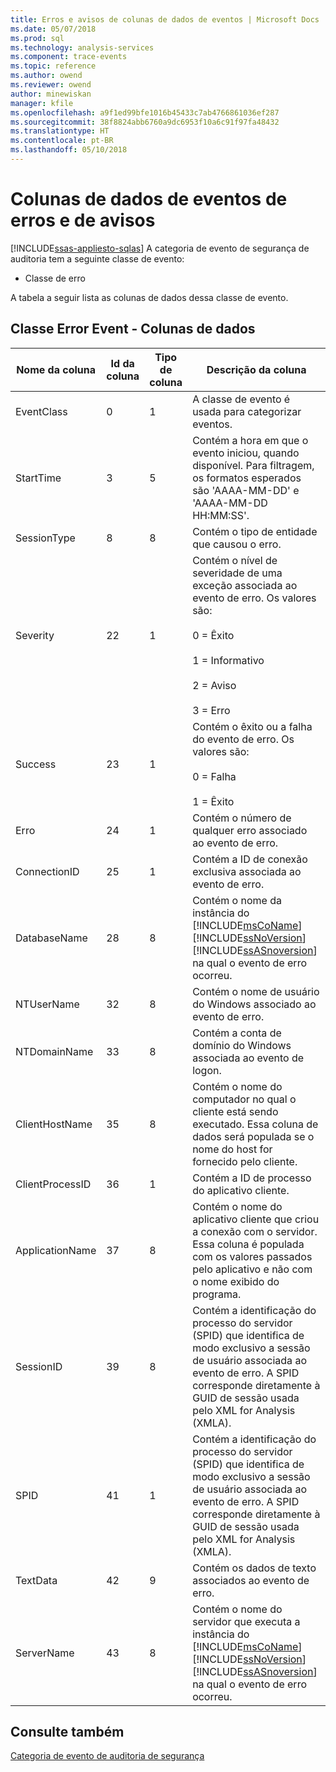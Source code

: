 ```yaml
---
title: Erros e avisos de colunas de dados de eventos | Microsoft Docs
ms.date: 05/07/2018
ms.prod: sql
ms.technology: analysis-services
ms.component: trace-events
ms.topic: reference
ms.author: owend
ms.reviewer: owend
author: minewiskan
manager: kfile
ms.openlocfilehash: a9f1ed99bfe1016b45433c7ab4766861036ef287
ms.sourcegitcommit: 38f8824abb6760a9dc6953f10a6c91f97fa48432
ms.translationtype: HT
ms.contentlocale: pt-BR
ms.lasthandoff: 05/10/2018
---
```

# <a name="errors-and-warnings-events-data-columns"></a>Colunas de dados de eventos de erros e de avisos
[!INCLUDE[ssas-appliesto-sqlas](../../includes/ssas-appliesto-sqlas.md)]
  A categoria de evento de segurança de auditoria tem a seguinte classe de evento:  
  
-   Classe de erro  
  
 A tabela a seguir lista as colunas de dados dessa classe de evento.  
  
## <a name="error-event-classdata-columns"></a>Classe Error Event - Colunas de dados  
  
|**Nome da coluna**|**Id da coluna**|**Tipo de coluna**|**Descrição da coluna**|  
|---------------------|-------------------|---------------------|----------------------------|  
|EventClass|0|1|A classe de evento é usada para categorizar eventos.|  
|StartTime|3|5|Contém a hora em que o evento iniciou, quando disponível. Para filtragem, os formatos esperados são 'AAAA-MM-DD' e 'AAAA-MM-DD HH:MM:SS'.|  
|SessionType|8|8|Contém o tipo de entidade que causou o erro.|  
|Severity|22|1|Contém o nível de severidade de uma exceção associada ao evento de erro. Os valores são:<br /><br /> 0 = Êxito<br /><br /> 1 = Informativo<br /><br /> 2 = Aviso<br /><br /> 3 = Erro|  
|Success|23|1|Contém o êxito ou a falha do evento de erro. Os valores são:<br /><br /> 0 = Falha<br /><br /> 1 = Êxito|  
|Erro|24|1|Contém o número de qualquer erro associado ao evento de erro.|  
|ConnectionID|25|1|Contém a ID de conexão exclusiva associada ao evento de erro.|  
|DatabaseName|28|8|Contém o nome da instância do [!INCLUDE[msCoName](../../includes/msconame-md.md)] [!INCLUDE[ssNoVersion](../../includes/ssnoversion-md.md)] [!INCLUDE[ssASnoversion](../../includes/ssasnoversion-md.md)] na qual o evento de erro ocorreu.|  
|NTUserName|32|8|Contém o nome de usuário do Windows associado ao evento de erro.|  
|NTDomainName|33|8|Contém a conta de domínio do Windows associada ao evento de logon.|  
|ClientHostName|35|8|Contém o nome do computador no qual o cliente está sendo executado. Essa coluna de dados será populada se o nome do host for fornecido pelo cliente.|  
|ClientProcessID|36|1|Contém a ID de processo do aplicativo cliente.|  
|ApplicationName|37|8|Contém o nome do aplicativo cliente que criou a conexão com o servidor. Essa coluna é populada com os valores passados pelo aplicativo e não com o nome exibido do programa.|  
|SessionID|39|8|Contém a identificação do processo do servidor (SPID) que identifica de modo exclusivo a sessão de usuário associada ao evento de erro. A SPID corresponde diretamente à GUID de sessão usada pelo XML for Analysis (XMLA).|  
|SPID|41|1|Contém a identificação do processo do servidor (SPID) que identifica de modo exclusivo a sessão de usuário associada ao evento de erro. A SPID corresponde diretamente à GUID de sessão usada pelo XML for Analysis (XMLA).|  
|TextData|42|9|Contém os dados de texto associados ao evento de erro.|  
|ServerName|43|8|Contém o nome do servidor que executa a instância do [!INCLUDE[msCoName](../../includes/msconame-md.md)] [!INCLUDE[ssNoVersion](../../includes/ssnoversion-md.md)] [!INCLUDE[ssASnoversion](../../includes/ssasnoversion-md.md)] na qual o evento de erro ocorreu.|  
  
## <a name="see-also"></a>Consulte também  
 [Categoria de evento de auditoria de segurança](../../analysis-services/trace-events/security-audit-event-category.md)  
  
  
